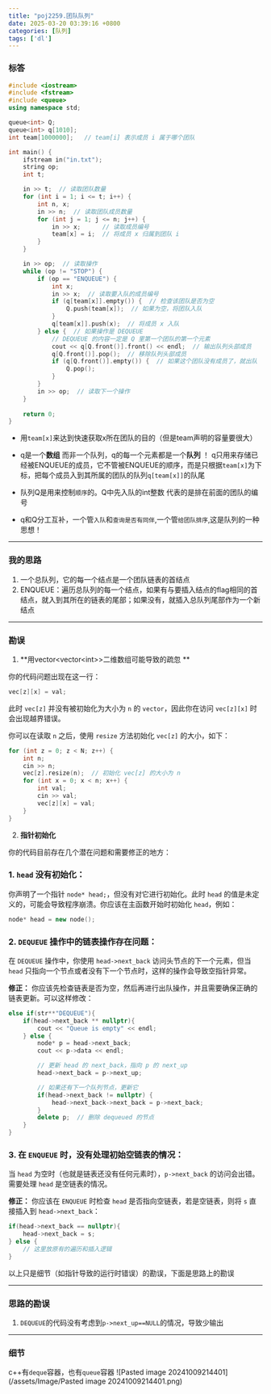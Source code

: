 ```yaml
---
title: "poj2259.团队队列"
date: 2025-03-20 03:39:16 +0800
categories: [队列]
tags: ['dl']
---
```


### 标答
```cpp
#include <iostream>
#include <fstream>
#include <queue>
using namespace std;

queue<int> Q;        
queue<int> q[1010];  
int team[1000000];   // team[i] 表示成员 i 属于哪个团队

int main() {
    ifstream in("in.txt");
    string op;
    int t;

    in >> t;  // 读取团队数量
    for (int i = 1; i <= t; i++) {
        int n, x;
        in >> n;  // 读取团队成员数量
        for (int j = 1; j <= n; j++) {
            in >> x;      // 读取成员编号
            team[x] = i;  // 将成员 x 归属到团队 i
        }
    }

    in >> op;  // 读取操作
    while (op != "STOP") {
        if (op == "ENQUEUE") {
            int x;
            in >> x;  // 读取要入队的成员编号
            if (q[team[x]].empty()) {  // 检查该团队是否为空
                Q.push(team[x]);  // 如果为空，将团队入队
            }
            q[team[x]].push(x);  // 将成员 x 入队
        } else {  // 如果操作是 DEQUEUE
            // DEQUEUE 的内容一定是 Q 里第一个团队的第一个元素
            cout << q[Q.front()].front() << endl;  // 输出队列头部成员
            q[Q.front()].pop();  // 移除队列头部成员
            if (q[Q.front()].empty()) {  // 如果这个团队没有成员了，就出队
                Q.pop();
            }
        }
        in >> op;  // 读取下一个操作
    }
    
    return 0;
}

```

- 用`team[x]`来达到快速获取x所在团队的目的（但是team声明的容量要很大）
	
- q是一个**数组** 而非一个队列，q的每一个元素都是一个**队列** ！
	q只用来存储已经被ENQUEUE的成员，它不管被ENQUEUE的顺序，而是只根据`team[x]`为下标，把每个成员入到其所属的团队的队列`q[team[x]]`的队尾
	
- 队列Q是用来控制`顺序`的。Q中先入队的int整数 代表的是排在前面的团队的编号
	
- q和Q分工互补，一个管`入队`和`查询是否有同伴`,一个管`给团队排序`,这是队列的一种思想！
---
### 我的思路

1. 一个总队列，它的每一个结点是一个团队链表的首结点
2. ENQUEUE：遍历总队列的每一个结点，如果有与要插入结点的flag相同的首结点，就入到其所在的链表的尾部；如果没有，就插入总队列尾部作为一个新结点

---
### 勘误

1. **用vector<vector\<int>>二维数组可能导致的疏忽 **
 
 你的代码问题出现在这一行：

```cpp
vec[z][x] = val;
```

此时 `vec[z]` 并没有被初始化为大小为 `n` 的 `vector`，因此你在访问 `vec[z][x]` 时会出现越界错误。

你可以在读取 `n` 之后，使用 `resize` 方法初始化 `vec[z]` 的大小，如下：

```cpp
for (int z = 0; z < N; z++) {
    int n;
    cin >> n;
    vec[z].resize(n);  // 初始化 vec[z] 的大小为 n
    for (int x = 0; x < n; x++) {
        int val;
        cin >> val;
        vec[z][x] = val;            
    }
}
```


2. **指针初始化**

你的代码目前存在几个潜在问题和需要修正的地方：

### 1. `head` 没有初始化：
你声明了一个指针 `node* head;`，但没有对它进行初始化。此时 `head` 的值是未定义的，可能会导致程序崩溃。你应该在主函数开始时初始化 `head`，例如：

```cpp
node* head = new node();
```

### 2. `DEQUEUE` 操作中的链表操作存在问题：
在 `DEQUEUE` 操作中，你使用 `head->next_back` 访问头节点的下一个元素，但当 `head` 只指向一个节点或者没有下一个节点时，这样的操作会导致空指针异常。

**修正：** 你应该先检查链表是否为空，然后再进行出队操作，并且需要确保正确的链表更新。可以这样修改：

```cpp
else if(str**"DEQUEUE"){
    if(head->next_back ** nullptr){
        cout << "Queue is empty" << endl;
    } else {
        node* p = head->next_back;
        cout << p->data << endl;

        // 更新 head 的 next_back，指向 p 的 next_up
        head->next_back = p->next_up;

        // 如果还有下一个队列节点，更新它
        if(head->next_back != nullptr) {
            head->next_back->next_back = p->next_back;
        }
        delete p;  // 删除 dequeued 的节点
    }
}
```

### 3. 在 `ENQUEUE` 时，没有处理初始空链表的情况：
当 `head` 为空时（也就是链表还没有任何元素时），`p->next_back` 的访问会出错。需要处理 `head` 是空链表的情况。

**修正：** 你应该在 `ENQUEUE` 时检查 `head` 是否指向空链表，若是空链表，则将 `s` 直接插入到 `head->next_back`：

```cpp
if(head->next_back == nullptr){ 
    head->next_back = s; 
} else {
    // 这里放原有的遍历和插入逻辑
}
```

以上只是细节（如指针导致的运行时错误）的勘误，下面是思路上的勘误

---
### 思路的勘误

1. `DEQUEUE`的代码没有考虑到`p->next_up==NULL`的情况，导致少输出

---

### 细节

c++有`deque`容器，也有`queue`容器
![Pasted image 20241009214401](/assets/Image/Pasted image 20241009214401.png)